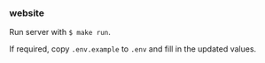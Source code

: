 ### website

Run server with `$ make run`. 

If required, copy `.env.example` to `.env` and fill in the updated values.
